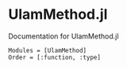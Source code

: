 # UlamMethod.jl

Documentation for UlamMethod.jl

```@autodocs
Modules = [UlamMethod]
Order = [:function, :type]
```
